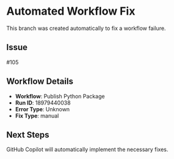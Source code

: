 # Automated Workflow Fix

This branch was created automatically to fix a workflow failure.

## Issue

#105

## Workflow Details

- **Workflow**: Publish Python Package
- **Run ID**: 18979440038
- **Error Type**: Unknown
- **Fix Type**: manual

## Next Steps

GitHub Copilot will automatically implement the necessary fixes.

